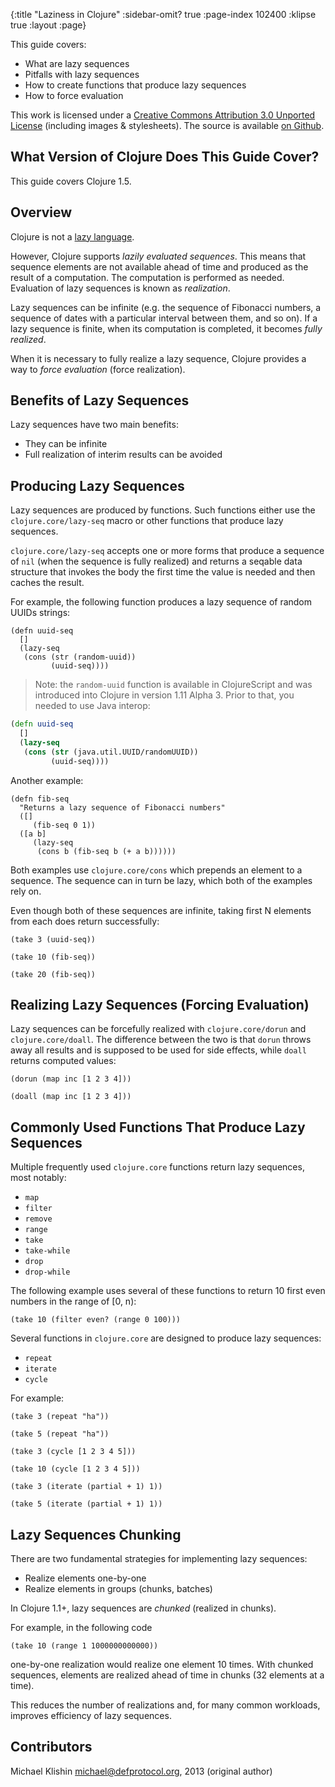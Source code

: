 {:title "Laziness in Clojure"
 :sidebar-omit? true :page-index 102400
 :klipse true
 :layout :page}

This guide covers:

  * What are lazy sequences
  * Pitfalls with lazy sequences
  * How to create functions that produce lazy sequences
  * How to force evaluation

This work is licensed under a <a rel="license"
href="https://creativecommons.org/licenses/by/3.0/">Creative Commons
Attribution 3.0 Unported License</a> (including images &
stylesheets). The source is available [on
Github](https://github.com/clojure-doc/clojure-doc.github.io).



## What Version of Clojure Does This Guide Cover?

This guide covers Clojure 1.5.



## Overview

Clojure is not a [lazy language](http://en.wikipedia.org/wiki/Lazy_evaluation).

However, Clojure supports *lazily evaluated sequences*. This means that sequence elements are not
available ahead of time and produced as the result of a computation. The computation
is performed as needed. Evaluation of lazy sequences is known as *realization*.

Lazy sequences can be infinite (e.g. the sequence of Fibonacci numbers, a sequence of
dates with a particular interval between them, and so on). If a lazy sequence is finite,
when its computation is completed, it becomes *fully realized*.

When it is necessary to fully realize a lazy sequence, Clojure provides a way to
*force evaluation* (force realization).


## Benefits of Lazy Sequences

Lazy sequences have two main benefits:

 * They can be infinite
 * Full realization of interim results can be avoided


## Producing Lazy Sequences

Lazy sequences are produced by functions. Such functions either use the `clojure.core/lazy-seq` macro
or other functions that produce lazy sequences.

`clojure.core/lazy-seq` accepts one or more forms that produce a sequence of `nil` (when the sequence
is fully realized) and returns a seqable data structure that invokes the body the first time
the value is needed and then caches the result.

For example, the following function produces a lazy sequence of random UUIDs strings:

```klipse-clojure
(defn uuid-seq
  []
  (lazy-seq
   (cons (str (random-uuid))
         (uuid-seq))))
```

> Note: the `random-uuid` function is available in ClojureScript and was introduced into Clojure
in version 1.11 Alpha 3. Prior to that, you needed to use Java interop:

```clojure
(defn uuid-seq
  []
  (lazy-seq
   (cons (str (java.util.UUID/randomUUID))
         (uuid-seq))))
```

Another example:

```klipse-clojure
(defn fib-seq
  "Returns a lazy sequence of Fibonacci numbers"
  ([]
     (fib-seq 0 1))
  ([a b]
     (lazy-seq
      (cons b (fib-seq b (+ a b))))))
```

Both examples use `clojure.core/cons` which prepends an element to a sequence. The sequence
can in turn be lazy, which both of the examples rely on.

Even though both of these sequences are infinite, taking first N elements from each does
return successfully:

```klipse-clojure
(take 3 (uuid-seq))
```

```klipse-clojure
(take 10 (fib-seq))
```

```klipse-clojure
(take 20 (fib-seq))
```

## Realizing Lazy Sequences (Forcing Evaluation)

Lazy sequences can be forcefully realized with `clojure.core/dorun` and
`clojure.core/doall`. The difference between the two is that `dorun`
throws away all results and is supposed to be used for side effects,
while `doall` returns computed values:

```klipse-clojure
(dorun (map inc [1 2 3 4]))
```

```klipse-clojure
(doall (map inc [1 2 3 4]))
```


## Commonly Used Functions That Produce Lazy Sequences

Multiple frequently used `clojure.core` functions return lazy sequences,
most notably:

 * `map`
 * `filter`
 * `remove`
 * `range`
 * `take`
 * `take-while`
 * `drop`
 * `drop-while`

The following example uses several of these functions to return 10 first
even numbers in the range of [0, n):

```klipse-clojure
(take 10 (filter even? (range 0 100)))
```

Several functions in `clojure.core` are designed to produce lazy
sequences:

 * `repeat`
 * `iterate`
 * `cycle`

For example:

```klipse-clojure
(take 3 (repeat "ha"))
```

```klipse-clojure
(take 5 (repeat "ha"))
```

```klipse-clojure
(take 3 (cycle [1 2 3 4 5]))
```

```klipse-clojure
(take 10 (cycle [1 2 3 4 5]))
```

```klipse-clojure
(take 3 (iterate (partial + 1) 1))
```

```klipse-clojure
(take 5 (iterate (partial + 1) 1))
```


## Lazy Sequences Chunking

There are two fundamental strategies for implementing lazy sequences:

 * Realize elements one-by-one
 * Realize elements in groups (chunks, batches)

In Clojure 1.1+, lazy sequences are *chunked* (realized in chunks).

For example, in the following code

```klipse-clojure
(take 10 (range 1 1000000000000))
```

one-by-one realization would realize one element 10 times. With chunked sequences,
elements are realized ahead of time in chunks (32 elements at a time).

This reduces the number of realizations and, for many common workloads, improves
efficiency of lazy sequences.


## Contributors

Michael Klishin <michael@defprotocol.org>, 2013 (original author)
